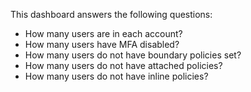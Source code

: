 This dashboard answers the following questions:

- How many users are in each account?
- How many users have MFA disabled?
- How many users do not have boundary policies set?
- How many users do not have attached policies?
- How many users do not have inline policies?
